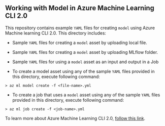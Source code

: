 ## Working with Model in Azure Machine Learning CLI 2.0
This repository contains example `YAML` files for creating `model` using Azure Machine learning CLI 2.0. This directory includes:

- Sample `YAML` files for creating a `model` asset by uploading local file.
- Sample `YAML` files for creating a `model` asset by uploading MLflow folder.
- Sample `YAML` files for using a `model` asset as an input and output in a Job

- To create a model asset using any of the sample `YAML` files provided in this directory, execute following command:
```cli
> az ml model create -f <file-name>.yml
```


- To create a job that uses a `model` asset using any of the sample `YAML` files provided in this directory, execute following command:
```cli
> az ml job create -f <job-name>.yml
```

To learn more about Azure Machine Learning CLI 2.0, [follow this link](https://docs.microsoft.com/azure/machine-learning/how-to-configure-cli).
